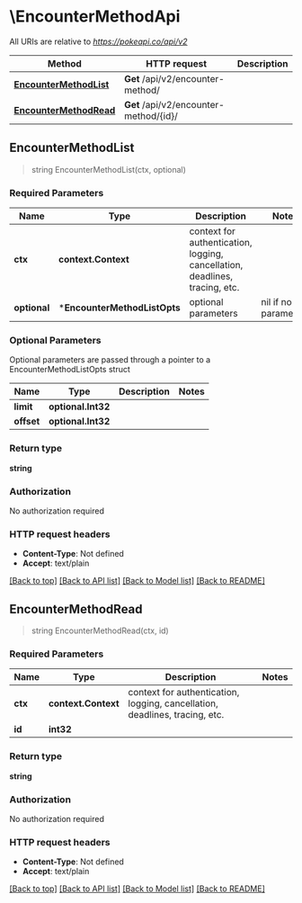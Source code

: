 # \EncounterMethodApi

All URIs are relative to *https://pokeapi.co/api/v2*

Method | HTTP request | Description
------------- | ------------- | -------------
[**EncounterMethodList**](EncounterMethodApi.md#EncounterMethodList) | **Get** /api/v2/encounter-method/ | 
[**EncounterMethodRead**](EncounterMethodApi.md#EncounterMethodRead) | **Get** /api/v2/encounter-method/{id}/ | 



## EncounterMethodList

> string EncounterMethodList(ctx, optional)



### Required Parameters


Name | Type | Description  | Notes
------------- | ------------- | ------------- | -------------
**ctx** | **context.Context** | context for authentication, logging, cancellation, deadlines, tracing, etc.
 **optional** | ***EncounterMethodListOpts** | optional parameters | nil if no parameters

### Optional Parameters

Optional parameters are passed through a pointer to a EncounterMethodListOpts struct


Name | Type | Description  | Notes
------------- | ------------- | ------------- | -------------
 **limit** | **optional.Int32**|  | 
 **offset** | **optional.Int32**|  | 

### Return type

**string**

### Authorization

No authorization required

### HTTP request headers

- **Content-Type**: Not defined
- **Accept**: text/plain

[[Back to top]](#) [[Back to API list]](../README.md#documentation-for-api-endpoints)
[[Back to Model list]](../README.md#documentation-for-models)
[[Back to README]](../README.md)


## EncounterMethodRead

> string EncounterMethodRead(ctx, id)



### Required Parameters


Name | Type | Description  | Notes
------------- | ------------- | ------------- | -------------
**ctx** | **context.Context** | context for authentication, logging, cancellation, deadlines, tracing, etc.
**id** | **int32**|  | 

### Return type

**string**

### Authorization

No authorization required

### HTTP request headers

- **Content-Type**: Not defined
- **Accept**: text/plain

[[Back to top]](#) [[Back to API list]](../README.md#documentation-for-api-endpoints)
[[Back to Model list]](../README.md#documentation-for-models)
[[Back to README]](../README.md)

